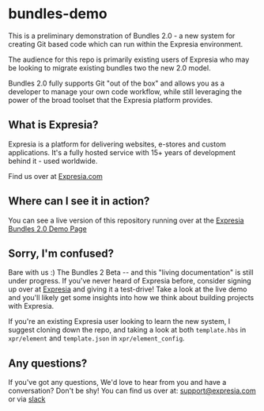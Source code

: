 # bundles-demo

This is a preliminary demonstration of Bundles 2.0 - a new system for creating Git based code which can run within the Expresia environment.

The audience for this repo is primarily existing users of Expresia who may be looking to migrate existing bundles two the new 2.0 model. 

Bundles 2.0 fully supports Git "out of the box" and allows you as a developer to manage your own code workflow, while still leveraging the power of the broad toolset that the Expresia platform provides.

## What is Expresia?

Expresia is a platform for delivering websites, e-stores and custom applications. It's a fully hosted service with 15+ years of development behind it - used worldwide.

Find us over at [Expresia.com](https://expresia.com/)

## Where can I see it in action?

You can see a live version of this repository running over at the [Expresia Bundles 2.0 Demo Page](https://bundles-demo.xpr.cloud/)

## Sorry, I'm confused?

Bare with us :) The Bundles 2 Beta -- and this "living documentation" is still under progress. If you've never heard of Expresia before, consider signing up over at [Expresia](https://www.expresia.com/try-it-free/) and giving it a test-drive! Take a look at the live demo and you'll likely get some insights into how we think about building projects with Expresia. 

If you're an existing Expresia user looking to learn the new system, I suggest cloning down the repo, and taking a look at both `template.hbs` in `xpr/element` and `template.json` in `xpr/element_config`.

## Any questions?

If you've got any questions, We'd love to hear from you and have a conversation? Don't be shy! You can find us over at: <support@expresia.com> or via [slack](https://expresia.slack.com/join/shared_invite/zt-xbsbntwi-EDdzrcEnQHOOtDRkK7eZfg#/shared-invite/email)

